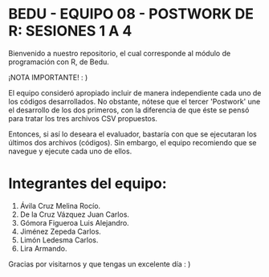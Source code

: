 # BEDU - EQUIPO 08 - POSTWORK DE R: SESIONES 1 A 4

Bienvenido a nuestro repositorio, el cual corresponde al módulo de programación con R, de Bedu.

¡NOTA IMPORTANTE! : )

El equipo consideró apropiado incluir de manera independiente cada uno de los códigos desarrollados. No obstante, nótese que el tercer 'Postwork' une el desarrollo de los dos primeros, con la diferencia de que éste se pensó para tratar los tres archivos CSV propuestos.

Entonces, si así lo deseara el evaluador, bastaría con que se ejecutaran los últimos dos archivos (códigos). Sin embargo, el equipo recomiendo que se navegue y ejecute cada uno de ellos.

# Integrantes del equipo:

1. Ávila Cruz Melina Rocío.
2. De la Cruz Vázquez Juan Carlos.
3. Gómora Figueroa Luis Alejandro.
4. Jiménez Zepeda Carlos.
5. Limón Ledesma Carlos.
6. Lira Armando.
  
Gracias por visitarnos y que tengas un excelente día : )
